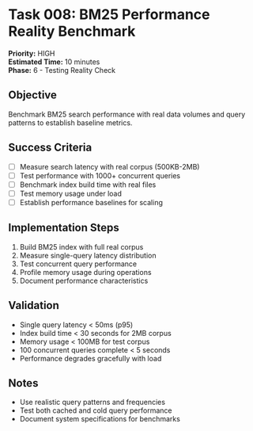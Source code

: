 # Task 008: BM25 Performance Reality Benchmark
**Priority:** HIGH  
**Estimated Time:** 10 minutes  
**Phase:** 6 - Testing Reality Check  

## Objective
Benchmark BM25 search performance with real data volumes and query patterns to establish baseline metrics.

## Success Criteria
- [ ] Measure search latency with real corpus (500KB-2MB)
- [ ] Test performance with 1000+ concurrent queries
- [ ] Benchmark index build time with real files
- [ ] Test memory usage under load
- [ ] Establish performance baselines for scaling

## Implementation Steps
1. Build BM25 index with full real corpus
2. Measure single-query latency distribution
3. Test concurrent query performance
4. Profile memory usage during operations
5. Document performance characteristics

## Validation
- Single query latency < 50ms (p95)
- Index build time < 30 seconds for 2MB corpus
- Memory usage < 100MB for test corpus
- 100 concurrent queries complete < 5 seconds
- Performance degrades gracefully with load

## Notes
- Use realistic query patterns and frequencies
- Test both cached and cold query performance
- Document system specifications for benchmarks